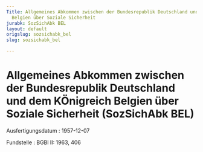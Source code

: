 ```yaml
---
Title: Allgemeines Abkommen zwischen der Bundesrepublik Deutschland und dem KÖnigreich
  Belgien über Soziale Sicherheit
jurabk: SozSichAbk BEL
layout: default
origslug: sozsichabk_bel
slug: sozsichabk_bel

---
```


# Allgemeines Abkommen zwischen der Bundesrepublik Deutschland und dem KÖnigreich Belgien über Soziale Sicherheit (SozSichAbk BEL)

Ausfertigungsdatum
:   1957-12-07

Fundstelle
:   BGBl II: 1963, 406

